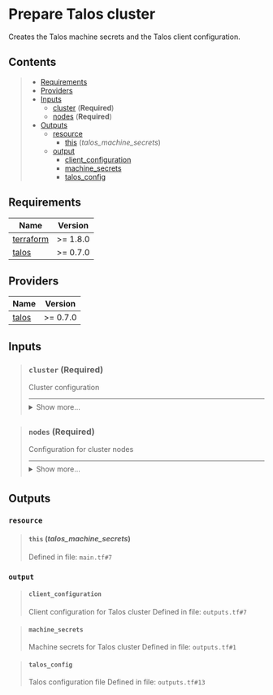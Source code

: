 # Prepare Talos cluster

Creates the Talos machine secrets and the Talos client configuration.
## Contents

<blockquote>

- [Requirements](#requirements)
- [Providers](#providers)
- [Inputs](#inputs)
  - [cluster](#cluster-required) (**Required**)
  - [nodes](#nodes-required) (**Required**)
- [Outputs](#outputs)
  - [resource](#resource)
    - [this](#this-talos_machine_secrets) (*talos_machine_secrets*)
  - [output](#output)
    - [client_configuration](#client_configuration)
    - [machine_secrets](#machine_secrets)
    - [talos_config](#talos_config)</blockquote>

## Requirements

| Name | Version |
|------|---------|
| <a name="requirement_terraform"></a> [terraform](#requirement\_terraform) | >= 1.8.0 |
| <a name="requirement_talos"></a> [talos](#requirement\_talos) | >= 0.7.0 |
## Providers

| Name | Version |
|------|---------|
| <a name="provider_talos"></a> [talos](#provider\_talos) | >= 0.7.0 |

## Inputs
<blockquote>

### `cluster` (**Required**)
Cluster configuration

<details style="border-top-color: inherit; border-top-width: 0.1em; border-top-style: solid; padding-top: 0.5em; padding-bottom: 0.5em;">
  <summary>Show more...</summary>

  **Type**:
  ```hcl
    object({
    name          = string
    talos_version = string
  })
  ````
  Defined in file: `variables.tf#1`

</details>
</blockquote>
<blockquote>

### `nodes` (**Required**)
Configuration for cluster nodes

<details style="border-top-color: inherit; border-top-width: 0.1em; border-top-style: solid; padding-top: 0.5em; padding-bottom: 0.5em;">
  <summary>Show more...</summary>

  **Type**:
  ```hcl
    list(object({
    machine_type = string
    ip           = string
  }))
  ````
  Defined in file: `variables.tf#9`

</details>
</blockquote>

## Outputs
### `resource`
<blockquote>

#### `this` (_talos_machine_secrets_)
Defined in file: `main.tf#7`
</blockquote>

### `output`
<blockquote>

#### `client_configuration`
Client configuration for Talos cluster
Defined in file: `outputs.tf#7`
</blockquote>
<blockquote>

#### `machine_secrets`
Machine secrets for Talos cluster
Defined in file: `outputs.tf#1`
</blockquote>
<blockquote>

#### `talos_config`
Talos configuration file
Defined in file: `outputs.tf#13`
</blockquote>